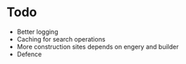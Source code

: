 # Todo

* Better logging
* Caching for search operations
* More construction sites depends on engery and builder
* Defence